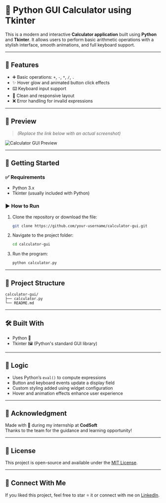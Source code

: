 
# 🧮 Python GUI Calculator using Tkinter

This is a modern and interactive **Calculator application** built using **Python** and **Tkinter**. It allows users to perform basic arithmetic operations with a stylish interface, smooth animations, and full keyboard support.

---

## 📌 Features

- ➕ Basic operations: `+`, `-`, `*`, `/`, `.`
- ✨ Hover glow and animated button click effects
- ⌨️ Keyboard input support
- 🧼 Clean and responsive layout
- ❌ Error handling for invalid expressions

---

## 📸 Preview

> *(Replace the link below with an actual screenshot)*

![Calculator GUI Preview](https://via.placeholder.com/600x350.png?text=Calculator+GUI+Preview)

---

## 🚀 Getting Started

### ✅ Requirements

- Python 3.x
- Tkinter (usually included with Python)

### ▶️ How to Run

1. Clone the repository or download the file:
   ```bash
   git clone https://github.com/your-username/calculator-gui.git
   ```
2. Navigate to the project folder:
   ```bash
   cd calculator-gui
   ```
3. Run the program:
   ```bash
   python calculator.py
   ```

---

## 📂 Project Structure

```
calculator-gui/
├── calculator.py
└── README.md
```

---

## 🛠️ Built With

- Python 🐍
- Tkinter 🖼️ (Python's standard GUI library)

---

## 🧠 Logic

- Uses Python’s `eval()` to compute expressions
- Button and keyboard events update a display field
- Custom styling added using widget configuration
- Hover and animation effects enhance user experience

---

## 🙌 Acknowledgment

Made with 💙 during my internship at **CodSoft**  
Thanks to the team for the guidance and learning opportunity!

---

## 📜 License

This project is open-source and available under the [MIT License](LICENSE).

---

## 🔗 Connect With Me

If you liked this project, feel free to star ⭐ it or connect with me on [LinkedIn](https://www.linkedin.com/).
